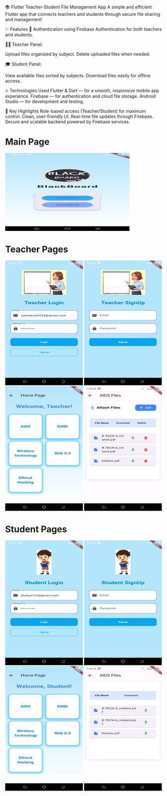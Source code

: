📚 Flutter Teacher-Student File Management App
A simple and efficient Flutter app that connects teachers and students through secure file sharing and management!

✨ Features
🔐 Authentication using Firebase Authentication for both teachers and students.

🧑‍🏫 Teacher Panel:

Upload files organized by subject.
Delete uploaded files when needed.

🎓 Student Panel:

View available files sorted by subjects.
Download files easily for offline access.

🔥 Technologies Used
Flutter & Dart — for a smooth, responsive mobile app experience.
Firebase — for authentication and cloud file storage.
Android Studio — for development and testing.

🚀 Key Highlights
Role-based access (Teacher/Student) for maximum control.
Clean, user-friendly UI.
Real-time file updates through Firebase.
Secure and scalable backend powered by Firebase services.


# Main Page
<img src="images/Main.jpg" alt="Main Page" width="400" height="250"/>

# Teacher Pages
<p float="left">
  <img src="images/TeacherLogin.jpg" alt="Teacher Login" width="250" height="400"/>
  <img src="images/TeacherSignup.jpg" alt="Teacher Signup" width="250" height="400"/>
  <img src="images/HomePage.jpg" alt="Home Page" width="250" height="400"/>
  <img src="images/TeacherPage.jpg" alt="Teacher Page" width="250" height="400"/>
</p>

# Student Pages
<p float="left">
  <img src="images/StudentLogin.jpg" alt="Student Login" width="250" height="400"/>
  <img src="images/StudentSignup.jpg" alt="Student Signup" width="250" height="400"/>
  <img src="images/HomePage2.jpg" alt="Home Page 2" width="250" height="400"/>
  <img src="images/StudentPage.jpg" alt="Student Page" width="250" height="400"/>
</p>




